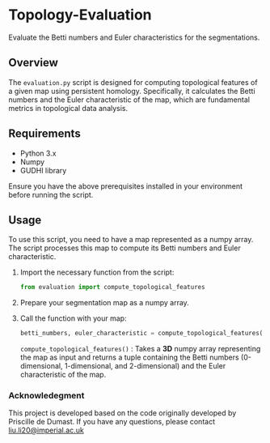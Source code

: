 # Topology-Evaluation
Evaluate the Betti numbers and Euler characteristics for the segmentations.

## Overview

The `evaluation.py` script is designed for computing topological features of a given map using persistent homology. Specifically, it calculates the Betti numbers and the Euler characteristic of the map, which are fundamental metrics in topological data analysis.

## Requirements

- Python 3.x
- Numpy
- GUDHI library

Ensure you have the above prerequisites installed in your environment before running the script.

## Usage

To use this script, you need to have a map represented as a numpy array. The script processes this map to compute its Betti numbers and Euler characteristic.

1. Import the necessary function from the script:
   ```python
   from evaluation import compute_topological_features
   ```

2. Prepare your segmentation map as a numpy array.

3. Call the function with your map:
    ```python
    betti_numbers, euler_characteristic = compute_topological_features(your_map)
    ```
    `compute_topological_features()` : Takes a **3D** numpy array representing the map as input and returns a tuple containing the Betti numbers (0-dimensional, 1-dimensional, and 2-dimensional) and the Euler characteristic of the map.

### Acknowledegment
This project is developed based on the code originally developed by Priscille de Dumast. 
If you have any questions, please contact liu.li20@imperial.ac.uk
